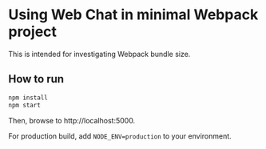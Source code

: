 # Using Web Chat in minimal Webpack project

This is intended for investigating Webpack bundle size.

## How to run

```sh
npm install
npm start
```

Then, browse to http://localhost:5000.

For production build, add `NODE_ENV=production` to your environment.
